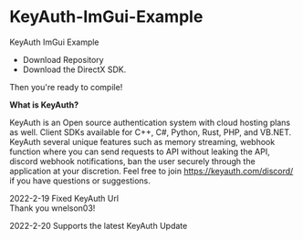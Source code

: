 # KeyAuth-ImGui-Example
KeyAuth ImGui Example

- Download Repository
- Download the DirectX SDK.

Then you're ready to compile!

**What is KeyAuth?**

KeyAuth is an Open source authentication system with cloud hosting plans as well. Client SDKs available for C++, C#, Python, Rust, PHP, and VB.NET.
KeyAuth several unique features such as memory streaming, webhook function where you can send requests to API without leaking the API, discord webhook notifications, ban the user securely through the application at your discretion.
Feel free to join https://keyauth.com/discord/ if you have questions or suggestions.

2022-2-19 Fixed KeyAuth Url      
Thank you wnelson03!

2022-2-20 Supports the latest KeyAuth Update
